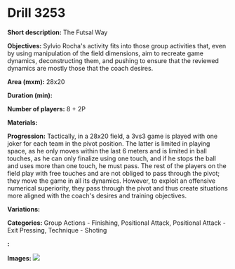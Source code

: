 # Drill 3253

**Short description:**
The Futsal Way

**Objectives:**
Sylvio Rocha's activity fits into those group activities that, even by using manipulation of the field dimensions, aim to recreate game dynamics, deconstructing them, and pushing to ensure that the reviewed dynamics are mostly those that the coach desires.

**Area (mxm):**
28x20

**Duration (min):**


**Number of players:**
8 + 2P

**Materials:**


**Progression:**
Tactically, in a 28x20 field, a 3vs3 game is played with one joker for each team in the pivot position. The latter is limited in playing space, as he only moves within the last 6 meters and is limited in ball touches, as he can only finalize using one touch, and if he stops the ball and uses more than one touch, he must pass. The rest of the players on the field play with free touches and are not obliged to pass through the pivot; they move the game in all its dynamics. However, to exploit an offensive numerical superiority, they pass through the pivot and thus create situations more aligned with the coach's desires and training objectives.

**Variations:**


**Categories:**
Group Actions - Finishing, Positional Attack, Positional Attack - Exit Pressing, Technique - Shoting

**:**


**Images:**
![](https://www.coachingfutsal.com/\images\09c9928b-8f83-47a0-97d8-fbee219e47e4_rocha.jpg)

